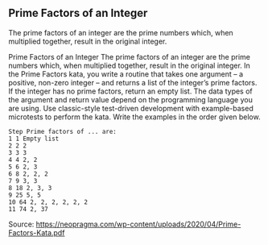 ## Prime Factors of an Integer

The prime factors of an integer are the prime numbers which, when multiplied together, result in
the original integer.

Prime Factors of an Integer
The prime factors of an integer are the prime numbers which, when multiplied together, result in
the original integer.
In the Prime Factors kata, you write a routine that takes one argument – a positive, non-zero
integer – and returns a list of the integer’s prime factors. If the integer has no prime factors, return
an empty list. The data types of the argument and return value depend on the programming
language you are using.
Use classic-style test-driven development with example-based microtests to perform the kata.
Write the examples in the order given below.

```
Step Prime factors of ... are:
1 1 Empty list
2 2 2
3 3 3
4 4 2, 2
5 6 2, 3
6 8 2, 2, 2
7 9 3, 3
8 18 2, 3, 3
9 25 5, 5
10 64 2, 2, 2, 2, 2, 2
11 74 2, 37
```

Source:
https://neopragma.com/wp-content/uploads/2020/04/Prime-Factors-Kata.pdf